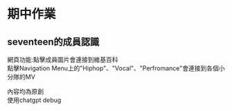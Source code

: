 <h1>期中作業</h1>
<h2>seventeen的成員認識</h2>

<p>網頁功能:點擊成員圖片會連接到維基百科 <br /> 點擊Navigation Menu上的"Hiphop"、"Vocal"、"Perfromance"會連接到各個小分隊的MV</p>
<p>內容均為原創<br />使用chatgpt debug</p>
